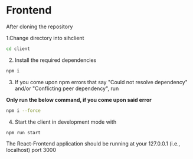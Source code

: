 # Frontend

After cloning the repository

1.Change directory into sihclient

```bash
cd client
```

2. Install the required dependencies

```bash
npm i
```

3. If you come upon npm errors that say "Could not resolve dependency" and/or "Conflicting peer dependency", run

  **Only run the below command, if you come upon said error**

```bash
npm i --force
```


4. Start the client in development mode with

```bash
npm run start
```

The React-Frontend application should be running at your 127.0.0.1 (i.e., localhost) port 3000

